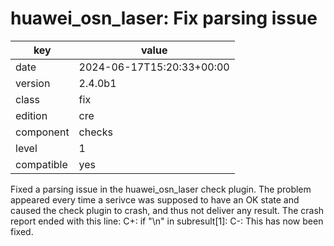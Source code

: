 [//]: # (werk v2)
# huawei_osn_laser: Fix parsing issue

key        | value
---------- | ---
date       | 2024-06-17T15:20:33+00:00
version    | 2.4.0b1
class      | fix
edition    | cre
component  | checks
level      | 1
compatible | yes

Fixed a parsing issue in the huawei_osn_laser check plugin.
The problem appeared every time a serivce was supposed to have an OK state and caused the check plugin to crash, and thus not deliver any result.
The crash report ended with this line:
C+:
if "\n" in subresult[1]:
C-:
This has now been fixed.
